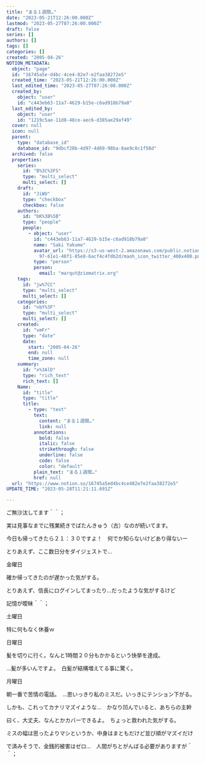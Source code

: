 ```yaml
---
title: "まる１週間…"
date: "2023-05-21T12:26:00.000Z"
lastmod: "2023-05-27T07:26:00.000Z"
draft: false
series: []
authors: []
tags: []
categories: []
created: "2005-04-26"
NOTION_METADATA:
  object: "page"
  id: "16745a5e-d4bc-4ce4-82e7-e2faa38272e5"
  created_time: "2023-05-21T12:26:00.000Z"
  last_edited_time: "2023-05-27T07:26:00.000Z"
  created_by:
    object: "user"
    id: "c443eb63-11a7-4629-b15e-c6ad918b79a0"
  last_edited_by:
    object: "user"
    id: "1219c5ae-11d8-48ce-aec6-d385ae29af49"
  cover: null
  icon: null
  parent:
    type: "database_id"
    database_id: "9dbcf20b-4d97-4d69-98ba-8ae9c8c1f58d"
  archived: false
  properties:
    series:
      id: "B%3C%3FS"
      type: "multi_select"
      multi_select: []
    draft:
      id: "JiWU"
      type: "checkbox"
      checkbox: false
    authors:
      id: "bK%3B%5B"
      type: "people"
      people:
        - object: "user"
          id: "c443eb63-11a7-4629-b15e-c6ad918b79a0"
          name: "Saki Yakumo"
          avatar_url: "https://s3-us-west-2.amazonaws.com/public.notion-static.com/3ad1c4\
            97-61e1-48f1-85e8-6acf4c4fdb2d/maoh_icon_twitter_400x400.png"
          type: "person"
          person:
            email: "marqut@ziomatrix.org"
    tags:
      id: "jw%7CC"
      type: "multi_select"
      multi_select: []
    categories:
      id: "nbY%3F"
      type: "multi_select"
      multi_select: []
    created:
      id: "vmFr"
      type: "date"
      date:
        start: "2005-04-26"
        end: null
        time_zone: null
    summary:
      id: "x%3AlD"
      type: "rich_text"
      rich_text: []
    Name:
      id: "title"
      type: "title"
      title:
        - type: "text"
          text:
            content: "まる１週間…"
            link: null
          annotations:
            bold: false
            italic: false
            strikethrough: false
            underline: false
            code: false
            color: "default"
          plain_text: "まる１週間…"
          href: null
  url: "https://www.notion.so/16745a5ed4bc4ce482e7e2faa38272e5"
UPDATE_TIME: "2023-05-28T11:21:11.691Z"

---
```

<link rel="stylesheet" href="https://cdn.jsdelivr.net/npm/katex@0.16.2/dist/katex.min.css" integrity="sha384-bYdxxUwYipFNohQlHt0bjN/LCpueqWz13HufFEV1SUatKs1cm4L6fFgCi1jT643X" crossorigin="anonymous">


ご無沙汰してます＾＾；


実は見事なまでに残業続きでばたんきゅう（古）なのが続いてます。


今日も帰ってきたら２１：３０ですよ！　何でか知らないけどあり得ないー


とりあえず、ここ数日分をダイジェストで…


金曜日


確か帰ってきたのが遅かった気がする。


とりあえず、信長にログインしてまったり…だったような気がするけど


記憶が曖昧＾＾；


土曜日


特に何もなく休養ｗ


日曜日


髪を切りに行く。なんと1時間２０分もかかるという快挙を達成。


…髪が多いんですよ。　白髪が結構増えてる事に驚く。


月曜日


朝一番で苦情の電話。　…思いっきり私のミスだ。いっきにテンション下がる。


しかも、これってカナリマズイような…　かなり凹んでいると、あちらの主幹


曰く、大丈夫、なんとかカバーできるよ。　ちょっと救われた気がする。


ミスの幅は思ったよりマシというか、中身はまともだけど並び順がマズイだけ


で済みそうで、金銭的被害はゼロ…　人間がちとがんばる必要がありますが＾＾；

